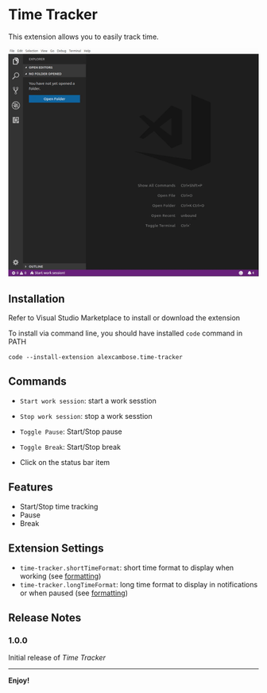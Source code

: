 # Time Tracker

This extension allows you to easily track time.

![Demo](assets/demo.gif)

## Installation

Refer to Visual Studio Marketplace to install or download the extension

To install via command line, you should have installed `code` command in PATH

```
code --install-extension alexcambose.time-tracker
```

## Commands

- `Start work session`: start a work sesstion
- `Stop work session`: stop a work sesstion
- `Toggle Pause`: Start/Stop pause
- `Toggle Break`: Start/Stop break

- Click on the status bar item

## Features

- Start/Stop time tracking
- Pause
- Break

## Extension Settings

- `time-tracker.shortTimeFormat`: short time format to display when working (see [formatting](https://momentjs.com/docs/#/displaying/format/))
- `time-tracker.longTimeFormat`: long time format to display in notifications or when paused (see [formatting](https://momentjs.com/docs/#/displaying/format/))

<!-- ## Known Issues

Calling out known issues can help limit users opening duplicate issues against your extension. -->

## Release Notes

### 1.0.0

Initial release of _Time Tracker_

---

**Enjoy!**
